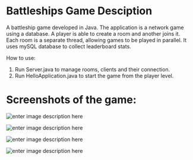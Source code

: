 # Battleships Game Desciption

A battleship game developed in Java. The application is a network game using a database. A player is able to create a room and another joins it. Each room is a separate thread, allowing games to be played in parallel. It uses mySQL database to collect leaderboard stats.

How to use:

1. Run Server.java to manage rooms, clients and their connection.
2. Run HelloApplication.java to start the game from the player level.

# Screenshots of the game:

![enter image description here](https://i.imgur.com/47hpB6p.png)

![enter image description here](https://i.imgur.com/uIQtHi7.png)

![enter image description here](https://i.imgur.com/jOe7Nun.png)

![enter image description here](https://i.imgur.com/gtqgUXo.png)
